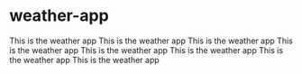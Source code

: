 # weather-app
This is the weather app
This is the weather app
This is the weather app
This is the weather app
This is the weather app
This is the weather app
This is the weather app
This is the weather app
